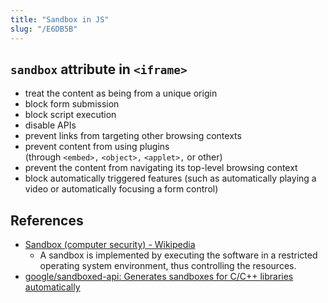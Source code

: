 ```yaml
---
title: "Sandbox in JS"
slug: "/E6DB5B"
---
```


## `sandbox` attribute in `<iframe>`

-   treat the content as being from a unique origin
-   block form submission
-   block script execution
-   disable APIs
-   prevent links from targeting other browsing contexts
-   prevent content from using plugins (through `<embed>,` `<object>,` `<applet>,` or other)
-   prevent the content from navigating its top-level browsing context
-   block automatically triggered features (such as automatically playing a video or automatically focusing a form control)

## References

- [Sandbox \(computer security\) - Wikipedia](https://en.wikipedia.org/wiki/Sandbox\_\(computer\_security\))
  - A sandbox is implemented by executing the software in a restricted operating system environment, thus controlling the resources.
- [google/sandboxed-api: Generates sandboxes for C/C++ libraries automatically](https://github.com/google/sandboxed-api)